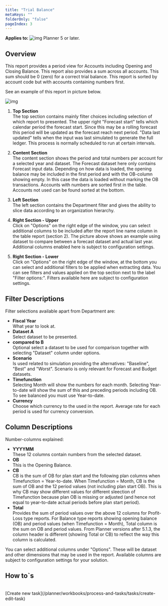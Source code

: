 ```yaml
---
title: "Trial Balance"
metaKeys: ""
folderOnly: "false"
pageIndex: 3
---
```


**Applies to:** ![img](https://profitbasedocs.blob.core.windows.net/icons/yes-icon.png) Planner 5 or later.

## Overview
This report provides a period view for Accounts including Opening and Closing Balance. This report also provides a sum across all accounts. This sum should be 0 (zero) for a correct trial balance. This report is sorted by account code but with accounts containing numbers first.

See an example of this report in picture below.
<br/>

![img](https://profitbasedocs.blob.core.windows.net/enduserhelp/images/finance-reports-trial-balance-v5.JPG)

1. **Top Section** <br/>
The top section contains mainly filter choices including selection of which report to presented.
The upper right "Forecast start" tells which calendar period the forecast start. Since this may be a rolling forecast this period will be updated as the forecast reach next period. "Data last updated" tells when the input was last simulated to generate the full ledger. This process is normally scheduled to run at certain intervals.

2. **Content Section** <br/>
The content section shows the period and total numbers per account for a selected year and dataset. The Forecast dataset here only contains Forecast input data. Depending on how data is loaded, the opening balance may be included in the first period and with the OB-column showing empty. In this case the data is loaded without marking the OB transactions.
Accounts with numbers are sorted first in the table. Accounts not used can be found sorted at the bottom.

3. **Left Section** <br/>
The left section contains the Department filter and gives the ability to slice data according to an organization hierarchy.

4. **Right Section - Upper** <br/>
Click on "Options" on the right edge of the window, you can select additional columns to be included after the report line name column in the table report (section 2). The picture above shows an example using dataset to compare between a forecast dataset and actual last year. Additional columns enabled here is subject to configuration settings.

5. **Right Section - Lower** <br/>
Click on "Options" on the right edge of the window, at the bottom you can select and additional filters to be applied when extracting data. You can see filters and values applied on the top section next to the label "Filter options:". Filters available here are subject to configuration settings.

## Filter Descriptions
Filter selections available apart from Department are:

- **Fiscal Year**<br/>What year to look at.
- **Dataset A**<br/>Select dataset to be presented.
- **compared to B**<br/>Optional select a dataset to be used for comparison together with selecting "Dataset" column under options.
- **Scenario**<br/>Is used related to simulation providing the alternatives: "Baseline", "Best" and "Worst". Scenario is only relevant for Forecast and Budget datasets.
- **Timefunction**<br/>Selecting Month will show the numbers for each month. Selecting Year-to-date will show the sum of this and preceding periods including OB. To see balanced you must use Year-to-date.
- **Currency**<br/>Choose which currency to the used in the report. Average rate for each period is used for currency conversion.

## Column Descriptions
Number-columns explained:

- **YYYYMM**<br/>These 12 columns contain numbers from the selected dataset.
- **OB**<br/>This is the Opening Balance.
- **CB**<br/> CB is the sum of OB for plan start and the following plan columns when Timefunction = Year-to-date. When Timefunction = Month, CB is the sum of OB and the 12 period values (not including plan start OB). This is why CB may show different values for different sleection of Timefunction because plan OB is missing or adjusted (and hence not equal to year-to-date actual periods before plan start period).
- **Total**<br/> Provides the sum of period values over the above 12 columns for Profit-Loss type reports.  For Balance type reports showing opening balance (OB) and period values (when Timefunction = Month), Total column is the sum on OB and period values. From Planner versions after 5.1.3, the column header is different (showing Total or CB) to reflect the way this column is calculated.

You can select additional columns under "Options". These will be dataset and other dimensions that may be used in the report. Available columns are subject to configuration settings for your solution.

## How to`s

<br/>
[Create new task](/planner/workbooks/process-and-tasks/tasks/create-edit-task)<br/>
<br/>
